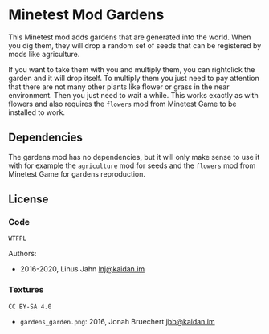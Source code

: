 # Minetest Mod Gardens

This Minetest mod adds gardens that are generated into the world. When you dig
them, they will drop a random set of seeds that can be registered by mods like
agriculture.

If you want to take them with you and multiply them, you can rightclick the
garden and it will drop itself. To multiply them you just need to pay attention
that there are not many other plants like flower or grass in the near
environment. Then you just need to wait a while. This works exactly as with
flowers and also requires the `flowers` mod from Minetest Game to be installed
to work.

## Dependencies

The gardens mod has no dependencies, but it will only make sense to use it with
for example the `agriculture` mod for seeds and the `flowers` mod from Minetest
Game for gardens reproduction.

## License

### Code

`WTFPL`

Authors:
 * 2016-2020, Linus Jahn <lnj@kaidan.im>

### Textures

`CC BY-SA 4.0`
 * `gardens_garden.png`: 2016, Jonah Bruechert <jbb@kaidan.im>
